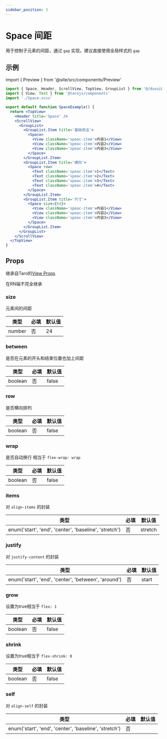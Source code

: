 ```yaml
---
sidebar_position: 3
---
```


# Space 间距

用于控制子元素的间距，通过 `gap` 实现，建议直接使用全局样式的 `gap`

## 示例

import { Preview } from '@site/src/components/Preview'

<Preview name='Space' />

```jsx
import { Space, Header, ScrollView, TopView, GroupList } from '@/duxuiExample'
import { View, Text } from '@tarojs/components'
import './Space.scss'

export default function SpaceExample() {
  return <TopView>
    <Header title='Space' />
    <ScrollView>
      <GroupList>
        <GroupList.Item title='基础用法'>
          <Space>
            <View className='speac-item'>内容1</View>
            <View className='speac-item'>内容2</View>
            <View className='speac-item'>内容3</View>
          </Space>
        </GroupList.Item>
        <GroupList.Item title='横向'>
          <Space row>
            <Text className='speac-item'>1</Text>
            <Text className='speac-item'>2</Text>
            <Text className='speac-item'>3</Text>
            <Text className='speac-item'>4</Text>
          </Space>
        </GroupList.Item>
        <GroupList.Item title='尺寸'>
          <Space size={64}>
            <View className='speac-item'>内容1</View>
            <View className='speac-item'>内容2</View>
            <View className='speac-item'>内容3</View>
          </Space>
        </GroupList.Item>
      </GroupList>
    </ScrollView>
  </TopView>
}
```

## Props

继承自Taro的[View Props](https://nervjs.github.io/taro-docs/docs/components/viewContainer/view#viewprops)

在RN端不完全继承

### size

元素间的间距

| 类型 | 必填 | 默认值 |
| ---- | -------- | ------- |
| number | 否 | 24 |

### between

是否在元素的开头和结束位置也加上间距

| 类型 | 必填 | 默认值 |
| ---- | -------- | ------- |
| boolean | 否 | false |

### row

是否横向排列

| 类型 | 必填 | 默认值 |
| ---- | -------- | ------- |
| boolean | 否 | false |

### wrap

是否自动换行 相当于 `flex-wrap: wrap`

| 类型 | 必填 | 默认值 |
| ---- | -------- | ------- |
| boolean | 否 | false |

### items

对 `align-items` 的封装

| 类型 | 必填 | 默认值 |
| ---- | -------- | ------- |
| enum('start', 'end', 'center', 'baseline', 'stretch') | 否 | stretch |

### justify

对 `justify-content` 的封装

| 类型 | 必填 | 默认值 |
| ---- | -------- | ------- |
| enum('start', 'end', 'center', 'between', 'around') | 否 | start |

### grow

设置为true相当于 `flex: 1`

| 类型 | 必填 | 默认值 |
| ---- | -------- | ------- |
| boolean | 否 | false |

### shrink

设置为true相当于 `flex-shrink: 0`

| 类型 | 必填 | 默认值 |
| ---- | -------- | ------- |
| boolean | 否 | false |

### self

对 `align-self` 的封装

| 类型 | 必填 | 默认值 |
| ---- | -------- | ------- |
| enum('start', 'end', 'center', 'baseline', 'stretch') | 否 |  |

